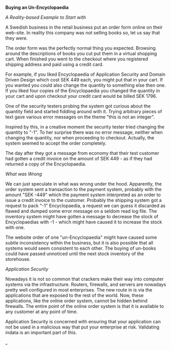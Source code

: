 __Buying an Un-Encyclopaedia__

_A Reality-based Example to Start with_

A Swedish business in the retail business put an order form online on their web-site. In reality this company was not selling books so, let us say that they were.

The order form was the perfectly normal thing you expected. Browsing around the descriptions of books you cut put them in a virtual shopping cart. When finished you went to the checkout where you registered shipping address and paid using a credit card. 

For example, if you liked Encyclopaedia of Application Security and Domain Driven Design which cost SEK 449 each, you might put that in your cart. If you wanted you could also change the quantity to something else then one. If you liked four copies of the Encyclopaedia you changed the quantity in your cart and upon checkout your credit card would be billed SEK 1796.

One of the security testers probing the system got curious about the quantity field and started fiddling around with it. Trying arbitrary pieces of text gave various error messages on the theme "this is not an integer".

Inspired by this, in a creative moment the security tester tried changing the quantity to "-1". To her surprise there was no error message, neither when changing the quantity, nor when proceeding to checkout. Actually, the system seemed to accept the order completely. 

The day after they got a message from economy that their test customer had gotten a credit invoice on the amount of SEK 449 - as if they had returned a copy of the Encyclopaedia.

_What was Wrong_

We can just speculate in what was wrong under the hood. Apparently, the order system sent a transaction to the payment system, probably with the amount "SEK -449" which the payment system interpreted as an order to issue a credit invoice to the customer. Probably the shipping system got a request to pack "-1" Encyclopaedia, a request we can guess it discarded as flawed and dumped some error message on a seldom read log file. The inventory system might have gotten a message to decrease the stock of Encyclopaedias with -1 - which might have caused it to increase the stock with one.

The website order of one "un-Encyclopaedia" might have caused some subtle inconsistency within the business, but it is also possible that all systems would seem consistent to each other. The buying of un-books could have passed unnoticed until the next stock inventory of the storehouse.

_Application Security_

Nowadays it is not so common that crackers make their way into computer systems via the infrastructure. Routers, firewalls, and servers are nowadays pretty well configured in most enterprises. The new route in is via the applications that are exposed to the rest of the world. Now, these applications, like the online order system, cannot be hidden behind firewalls. The entire point of the online order system is that it is available to any customer at any point of time.

Application Security is concerned with ensuring that your application can not be used in a malicious way that put your enterprise at risk. Validating indata is an important part of this.

_


 



